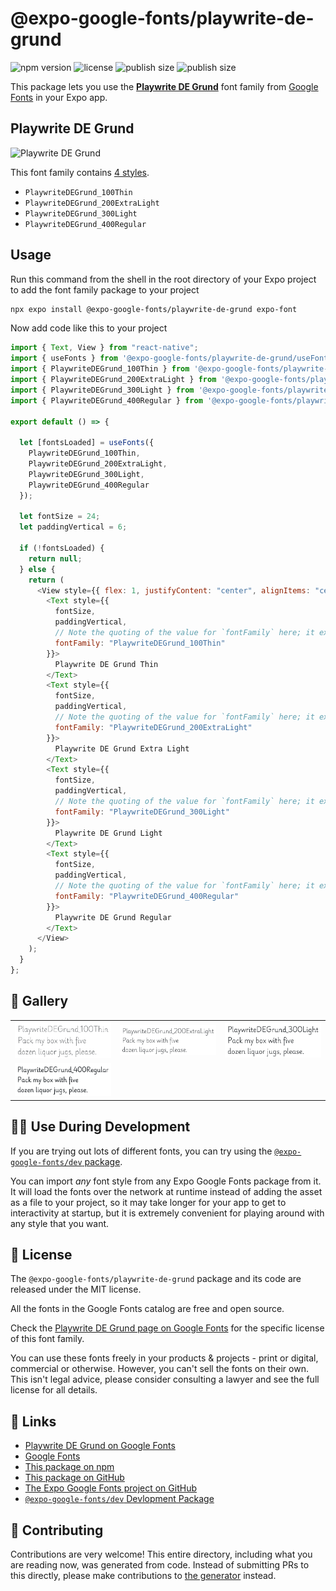 # @expo-google-fonts/playwrite-de-grund

![npm version](https://flat.badgen.net/npm/v/@expo-google-fonts/playwrite-de-grund)
![license](https://flat.badgen.net/github/license/expo/google-fonts)
![publish size](https://flat.badgen.net/packagephobia/install/@expo-google-fonts/playwrite-de-grund)
![publish size](https://flat.badgen.net/packagephobia/publish/@expo-google-fonts/playwrite-de-grund)

This package lets you use the [**Playwrite DE Grund**](https://fonts.google.com/specimen/Playwrite+DE+Grund) font family from [Google Fonts](https://fonts.google.com/) in your Expo app.

## Playwrite DE Grund

![Playwrite DE Grund](./font-family.png)

This font family contains [4 styles](#-gallery).

- `PlaywriteDEGrund_100Thin`
- `PlaywriteDEGrund_200ExtraLight`
- `PlaywriteDEGrund_300Light`
- `PlaywriteDEGrund_400Regular`

## Usage

Run this command from the shell in the root directory of your Expo project to add the font family package to your project

```sh
npx expo install @expo-google-fonts/playwrite-de-grund expo-font
```

Now add code like this to your project

```js
import { Text, View } from "react-native";
import { useFonts } from '@expo-google-fonts/playwrite-de-grund/useFonts';
import { PlaywriteDEGrund_100Thin } from '@expo-google-fonts/playwrite-de-grund/100Thin';
import { PlaywriteDEGrund_200ExtraLight } from '@expo-google-fonts/playwrite-de-grund/200ExtraLight';
import { PlaywriteDEGrund_300Light } from '@expo-google-fonts/playwrite-de-grund/300Light';
import { PlaywriteDEGrund_400Regular } from '@expo-google-fonts/playwrite-de-grund/400Regular';

export default () => {

  let [fontsLoaded] = useFonts({
    PlaywriteDEGrund_100Thin, 
    PlaywriteDEGrund_200ExtraLight, 
    PlaywriteDEGrund_300Light, 
    PlaywriteDEGrund_400Regular
  });

  let fontSize = 24;
  let paddingVertical = 6;

  if (!fontsLoaded) {
    return null;
  } else {
    return (
      <View style={{ flex: 1, justifyContent: "center", alignItems: "center" }}>
        <Text style={{
          fontSize,
          paddingVertical,
          // Note the quoting of the value for `fontFamily` here; it expects a string!
          fontFamily: "PlaywriteDEGrund_100Thin"
        }}>
          Playwrite DE Grund Thin
        </Text>
        <Text style={{
          fontSize,
          paddingVertical,
          // Note the quoting of the value for `fontFamily` here; it expects a string!
          fontFamily: "PlaywriteDEGrund_200ExtraLight"
        }}>
          Playwrite DE Grund Extra Light
        </Text>
        <Text style={{
          fontSize,
          paddingVertical,
          // Note the quoting of the value for `fontFamily` here; it expects a string!
          fontFamily: "PlaywriteDEGrund_300Light"
        }}>
          Playwrite DE Grund Light
        </Text>
        <Text style={{
          fontSize,
          paddingVertical,
          // Note the quoting of the value for `fontFamily` here; it expects a string!
          fontFamily: "PlaywriteDEGrund_400Regular"
        }}>
          Playwrite DE Grund Regular
        </Text>
      </View>
    );
  }
};
```

## 🔡 Gallery


||||
|-|-|-|
|![PlaywriteDEGrund_100Thin](./100Thin/PlaywriteDEGrund_100Thin.ttf.png)|![PlaywriteDEGrund_200ExtraLight](./200ExtraLight/PlaywriteDEGrund_200ExtraLight.ttf.png)|![PlaywriteDEGrund_300Light](./300Light/PlaywriteDEGrund_300Light.ttf.png)||
|![PlaywriteDEGrund_400Regular](./400Regular/PlaywriteDEGrund_400Regular.ttf.png)||||


## 👩‍💻 Use During Development

If you are trying out lots of different fonts, you can try using the [`@expo-google-fonts/dev` package](https://github.com/expo/google-fonts/tree/master/font-packages/dev#readme).

You can import _any_ font style from any Expo Google Fonts package from it. It will load the fonts over the network at runtime instead of adding the asset as a file to your project, so it may take longer for your app to get to interactivity at startup, but it is extremely convenient for playing around with any style that you want.


## 📖 License

The `@expo-google-fonts/playwrite-de-grund` package and its code are released under the MIT license.

All the fonts in the Google Fonts catalog are free and open source.

Check the [Playwrite DE Grund page on Google Fonts](https://fonts.google.com/specimen/Playwrite+DE+Grund) for the specific license of this font family.

You can use these fonts freely in your products & projects - print or digital, commercial or otherwise. However, you can't sell the fonts on their own. This isn't legal advice, please consider consulting a lawyer and see the full license for all details.

## 🔗 Links

- [Playwrite DE Grund on Google Fonts](https://fonts.google.com/specimen/Playwrite+DE+Grund)
- [Google Fonts](https://fonts.google.com/)
- [This package on npm](https://www.npmjs.com/package/@expo-google-fonts/playwrite-de-grund)
- [This package on GitHub](https://github.com/expo/google-fonts/tree/master/font-packages/playwrite-de-grund)
- [The Expo Google Fonts project on GitHub](https://github.com/expo/google-fonts)
- [`@expo-google-fonts/dev` Devlopment Package](https://github.com/expo/google-fonts/tree/master/font-packages/dev)

## 🤝 Contributing

Contributions are very welcome! This entire directory, including what you are reading now, was generated from code. Instead of submitting PRs to this directly, please make contributions to [the generator](https://github.com/expo/google-fonts/tree/master/packages/generator) instead.
